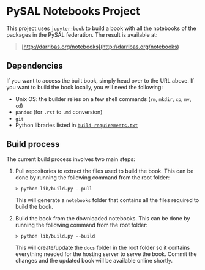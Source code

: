 # PySAL Notebooks Project

This project uses [`jupyter-book`](https://github.com/choldgraf/jupyter-book)
to build a book with all the notebooks of the packages in the PySAL
federation. The result is available at:

> [http://darribas.org/notebooks](http://darribas.org/notebooks)

## Dependencies

If you want to access the built book, simply head over to the URL above. If
you want to build the book locally, you will need the following:

* Unix OS: the builder relies on a few shell commands (`rm`, `mkdir`, `cp`, `mv`, `cd`)
* `pandoc` (for `.rst` to `.md` conversion)
* `git`
* Python libraries listed in [`build-requirements.txt`](lib/jupyter-book-master/build-requirements.txt)

## Build process

The current build process involves two main steps:

1. Pull repositories to extract the files used to build the book. This can be
   done by running the following command from the root folder:

   `> python lib/build.py --pull`

   This will generate a `notebooks` folder that contains all the files
   required to build the book.
1. Build the book from the downloaded notebooks. This can be  done by running
   the following command from the root folder:

   `> python lib/build.py --build`

   This will create/update the `docs` folder in the root folder so it contains
   everything needed for the hosting server to serve the book. Commit the
   changes and the updated book will be available online shortly.



